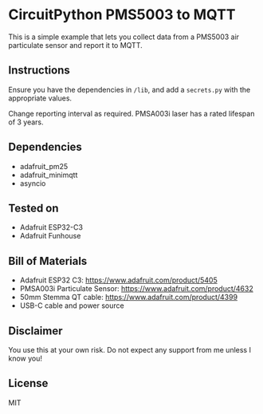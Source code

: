 # CircuitPython PMS5003 to MQTT

This is a simple example that lets you collect data from a PMS5003 air particulate sensor and report it to MQTT.

## Instructions

Ensure you have the dependencies in `/lib`, and add a `secrets.py` with the appropriate values.

Change reporting interval as required. PMSA003i laser has a rated lifespan of 3 years.

## Dependencies

* adafruit_pm25
* adafruit_minimqtt
* asyncio

## Tested on

* Adafruit ESP32-C3
* Adafruit Funhouse

## Bill of Materials

* Adafruit ESP32 C3: https://www.adafruit.com/product/5405
* PMSA003i Particulate Sensor: https://www.adafruit.com/product/4632
* 50mm Stemma QT cable: https://www.adafruit.com/product/4399
* USB-C cable and power source

## Disclaimer

You use this at your own risk. Do not expect any support from me unless I know you!

## License

MIT
